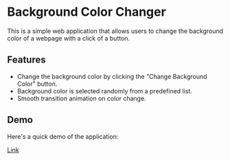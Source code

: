# Background Color Changer

This is a simple web application that allows users to change the background color of a webpage with a click of a button.

## Features

- Change the background color by clicking the "Change Background Color" button.
- Background color is selected randomly from a predefined list.
- Smooth transition animation on color change.

## Demo

Here's a quick demo of the application:

<!-- ![Demo](demo.gif) -->
[Link](https://abhilashtengli.github.io/Change_Background_Color/)
